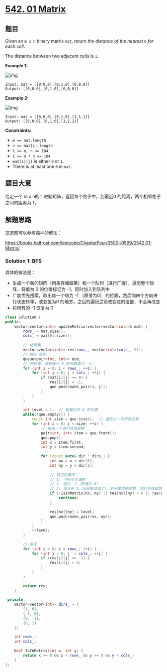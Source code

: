 # [542. 01 Matrix](https://leetcode.com/problems/01-matrix/)

## 题目

Given an `m x n` binary matrix `mat`, return *the distance of the nearest* `0` *for each cell*.

The distance between two adjacent cells is `1`.

 

**Example 1:**

![img](https://assets.leetcode.com/uploads/2021/04/24/01-1-grid.jpg)

```
Input: mat = [[0,0,0],[0,1,0],[0,0,0]]
Output: [[0,0,0],[0,1,0],[0,0,0]]
```

**Example 2:**

![img](https://assets.leetcode.com/uploads/2021/04/24/01-2-grid.jpg)

```
Input: mat = [[0,0,0],[0,1,0],[1,1,1]]
Output: [[0,0,0],[0,1,0],[1,2,1]]
```

 

**Constraints:**

- `m == mat.length`
- `n == mat[i].length`
- `1 <= m, n <= 104`
- `1 <= m * n <= 104`
- `mat[i][j]` is either `0` or `1`.
- There is at least one `0` in `mat`.

## 题目大意

给定一个 m x n的二进制矩阵，返回每个格子中，到最近0 的距离，两个相邻格子之间的距离为 1，

## 解题思路

这道题可以参考霜神的解法：

https://books.halfrost.com/leetcode/ChapterFour/0500~0599/0542.01-Matrix/

### Solution 1: BFS

具体的做法是：

* 生成一个新的矩阵（用来存储结果）和一个队列（进行广搜），遍历整个矩阵，将值为 0 的位置标记为 -1，同时加入到队列中
* 广度优先搜索，取出每一个值为 -1 （原值为0） 的位置，然后向四个方向进行状态转移，改变值为0 的地方，之后的遍历之前改变过的位置，不会再改变
* 将所有的 -1 恢复为 0

````c++
class Solution {
public:
    vector<vector<int>> updateMatrix(vector<vector<int>>& mat) {
        rows_ = mat.size();
        cols_ = mat[0].size();
        
        // 结果集
        vector<vector<int>> res(rows_, vector<int>(cols_, 0));
        // BFS 队列
        queue<pair<int, int>> que;
        // 预处理，将矩阵为 0 的元素置为 -1，
        for (int i = 0; i < rows_; ++i) {
            for (int j = 0; j < cols_; ++j) {
                if (mat[i][j] == 0) {
                    res[i][j] = -1;
                    que.push(make_pair(i, j));
                }
            }
        }
        
        int level = 1;  // 距最近的 0 的位置
        while(!que.empty()) {
            const int size = que.size();  // 遍历上一次所有元素
            for (int i = 0; i < size; ++i) {
                // 取出一个进行状态转移
                pair<int, int> item = que.front();
                que.pop();
                int x = item.first;
                int y = item.second;
                
                for (const auto& dir : dirs_) {
                    int nx = x + dir[0];
                    int ny = y + dir[1];
                    
                    // 跳过的情况：
                    // 1. 下标不合法的
                    // 2. 值为 -1（原值为 0）
                    // 3. 值大于 1（已经赋过值了），对于要求的位置，我们只保留第一次的值，也就最小的一次
                    if (!IsInMatrix(nx, ny) || res[nx][ny] < 0 || res[nx][ny] > 0) {
                        continue;
                    }
                    
                    res[nx][ny] = level;
                    que.push(make_pair(nx, ny));
                }
            }
            ++level;
        }
        
        // 恢复
        for (int i = 0; i < rows_; ++i) {
            for (int j = 0; j  < cols_; ++j) {
                if (res[i][j] == -1) {
                    res[i][j] = 0;
                }
            }
        }
        
        return res;
    }
    
 private:
    vector<vector<int>> dirs_ = {
        {1, 0},
        {-1, 0},
        {0, -1},
        {0, 1}
    };
    
    int rows_;
    int cols_;
    
    bool IsInMatrix(int x, int y) {
        return x >= 0 && x < rows_ && y >= 0 && y < cols_;
    }
};
````

